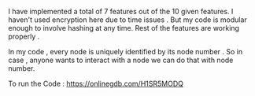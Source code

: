 I have implemented a total of 7 features out of the 10 given features. I haven't used encryption here due to time issues . 
But my code is modular enough to involve hashing at any time. Rest of the features are working properly .

In my code , every node is uniquely identified by its node number . So in case , anyone wants to interact with a node we can do that with node number.

To run the Code : https://onlinegdb.com/H1SR5MODQ

